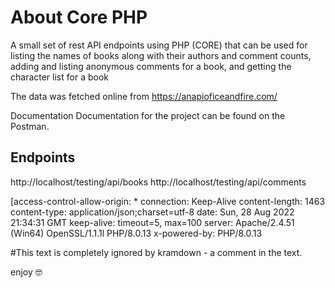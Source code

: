 # About Core PHP
A small set of rest API endpoints using PHP (CORE) that can be used for listing the names of books along with their authors and comment counts, adding and listing anonymous comments for a book, and getting the character list for a book

The data was fetched online from https://anapioficeandfire.com/

Documentation
Documentation for the project can be found on the Postman.

## Endpoints 
<!-- get book, authors and comments count -->
http://localhost/testing/api/books
http://localhost/testing/api/comments

[access-control-allow-origin: *
connection: Keep-Alive
content-length: 1463
content-type: application/json;charset=utf-8
date: Sun, 28 Aug 2022 21:34:31 GMT
keep-alive: timeout=5, max=100
server: Apache/2.4.51 (Win64) OpenSSL/1.1.1l PHP/8.0.13
 x-powered-by: PHP/8.0.13 

#This text is completely ignored by kramdown - a comment in the text.

enjoy :nerd_face:
